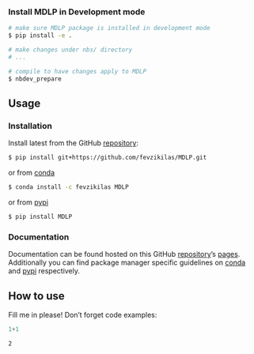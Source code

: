 

### Install MDLP in Development mode

``` sh
# make sure MDLP package is installed in development mode
$ pip install -e .

# make changes under nbs/ directory
# ...

# compile to have changes apply to MDLP
$ nbdev_prepare
```

## Usage

### Installation

Install latest from the GitHub
[repository](https://github.com/fevzikilas/MDLP):

``` sh
$ pip install git+https://github.com/fevzikilas/MDLP.git
```

or from [conda](https://anaconda.org/fevzikilas/MDLP)

``` sh
$ conda install -c fevzikilas MDLP
```

or from [pypi](https://pypi.org/project/MDLP/)

``` sh
$ pip install MDLP
```

### Documentation

Documentation can be found hosted on this GitHub
[repository](https://github.com/fevzikilas/MDLP)’s
[pages](https://fevzikilas.github.io/MDLP/). Additionally you can find
package manager specific guidelines on
[conda](https://anaconda.org/fevzikilas/MDLP) and
[pypi](https://pypi.org/project/MDLP/) respectively.

## How to use

Fill me in please! Don’t forget code examples:

``` python
1+1
```

    2
